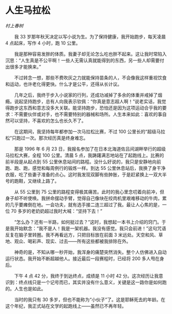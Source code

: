 # 人生马拉松

*村上春树*

　　我 33 岁那年秋天决定以写小说为生。为了保持健康，我开始跑步，每天凌晨 4 点起床，写作 4 小时，跑 10 公里。

　　我是那种容易发胖的体质。我妻子却无论怎么吃也胖不起来。这让我时常陷入沉思：“人生真是不公平啊！一些人无需认真就能得到的东西，另一些人却需要付出很多才能换来。”

　　不过转念一想，那些不费吹灰之力就能保持苗条的人，不会像我这样重视饮食和运动，也许老化得更快。什么才是公平，还得从长计议。

　　几年之后，我终于步入小说家的行列，还成功减掉了多余的体重并戒掉了烟瘾。说起坚持跑步，总有人向我表示钦佩：“你真是意志超人啊！”说老实话，我觉得跑步这东西和意志没多大关联。能坚持跑步，恐怕还是因为这项运动合乎我的要求：不需要伙伴或对手，也不需要特别的器械和场所。人生本来如此：喜欢的事自然可以坚持，不喜欢的怎么也长久不了。

　　在这期间，我坚持每年都参加一次马拉松比赛，不过 100 公里长的“超级马拉松”只跑过一次。那次经历真是终身难忘。

　　那是 1996 年 6 月 23 日，我报名参加了在日本北海道佐吕间湖畔举行的超级马拉松大赛，全程 100 公里。清晨 5 点，我踌躇满志地站在了起跑线上。比赛的前半段是从起点到 55 公里休息站间的路程。没什么好说的，我只是安静地向前跑、跑、跑，感觉和每周例行的锻炼一样。到达 55 公里休息站后，我换了身干净衣服，吃了些妻子准备的点心。这时我发现双脚有些肿胀，于是赶紧换上一双大半号的跑鞋，又继续上路了。

　　从 55 公里到 75 公里的路程变得极其痛苦。此时的我心里念叨着向前冲，但身子却不听使唤。我拼命摆动手臂，觉得自己像块在绞肉机里艰难移动的牛肉，累的几乎要瘫倒在地。一会功夫，就有选手接二连三超过了我。最让人心焦的是，一位 70 多岁的老奶奶超过我时大喊：“坚持下去！”

　　“怎么办？还有一半路，如何挺过去？”这时，我想起一本书上介绍的窍门。于是我开始默念：“我不是人！我是一架机器。我没有感觉。我只会前进！”这句咒语反复在脑子里转圈。我不再看远方，只把目标放在前面 3 米远处。天空和风、草地、观众、喝彩声、现实、过去——所有这些都被我排除在外。

　　神奇的是，不知从哪一秒开始，我浑身的痛楚突然消失。整个人仿佛进入自动运行状态。我开始不断超越他人。接近最后一段赛程时，已经将 200 多人甩在身后。

　　下午 4 点 42 分，我终于到达终点，成绩是 11 小时 42 分。这次经历让我意识到：终点线只是一个记号而已，其实并没有什么意义，关键是这一路你是如何跑的。人生也是如此。

　　当时的我只有 30 多岁，但也不能称为“小伙子”了。这是耶稣死去的年龄。在这个年纪，我正式站在文学的起跑线上——虽然已不再年轻。